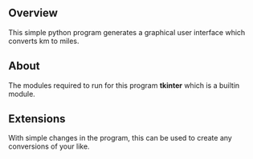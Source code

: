 ## Overview
This simple python program generates a graphical user interface which converts km to miles.

## About 
The modules required to run for this program __tkinter__ which is a builtin module.

## Extensions
With simple changes in the program, this can be used to create any conversions of your like.

